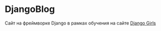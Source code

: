# DjangoBlog
Сайт на фреймворке Django в рамках обучения на сайте [Django Girls](https://tutorial.djangogirls.org/ru/)

